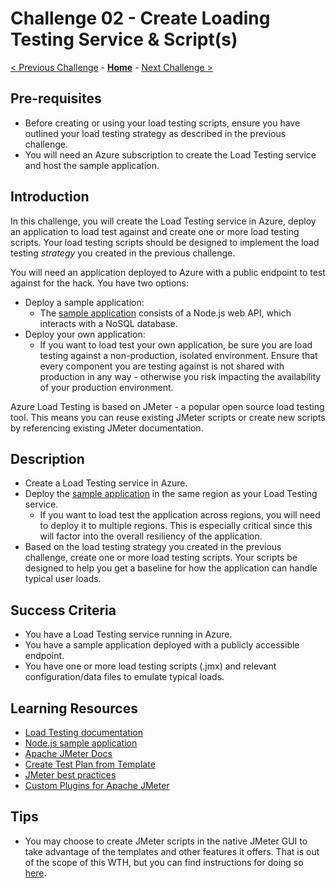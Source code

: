 # Challenge 02 - Create Loading Testing Service & Script(s)

[< Previous Challenge](./Challenge-01.md) - **[Home](../README.md)** - [Next Challenge >](./Challenge-03.md)

## Pre-requisites

- Before creating or using your load testing scripts, ensure you have outlined your load testing strategy as described in the previous challenge.
- You will need an Azure subscription to create the Load Testing service and host the sample application.

## Introduction

In this challenge, you will create the Load Testing service in Azure, deploy an application to load test against and create one or more load testing scripts. Your load testing scripts should be designed to implement the load testing *strategy* you created in the previous challenge. 

You will need an application deployed to Azure with a public endpoint to test against for the hack. You have two options:

- Deploy a sample application:
    - The [sample application](https://github.com/Azure-Samples/nodejs-appsvc-cosmosdb-bottleneck) consists of a Node.js web API, which interacts with a NoSQL database. 
- Deploy your own application:
    - If you want to load test your own application, be sure you are load testing against a non-production, isolated environment. Ensure that every component you are testing against is not shared with production in any way - otherwise you risk impacting the availability of your production environment.

Azure Load Testing is based on JMeter - a popular open source load testing tool. This means you can reuse existing JMeter scripts or create new scripts by referencing existing JMeter documentation.

## Description

- Create a Load Testing service in Azure.
- Deploy the [sample application](https://docs.microsoft.com/en-us/azure/load-testing/tutorial-identify-bottlenecks-azure-portal#deploy-the-sample-app) in the same region as your Load Testing service.
    - If you want to load test the application across regions, you will need to deploy it to multiple regions. This is especially critical since this will factor into the overall resiliency of the application.
- Based on the load testing strategy you created in the previous challenge, create one or more load testing scripts. Your scripts be designed to help you get a baseline for how the application can handle typical user loads.

## Success Criteria

- You have a Load Testing service running in Azure.
- You have a sample application deployed with a publicly accessible endpoint.
- You have one or more load testing scripts (.jmx) and relevant configuration/data files to emulate typical loads.

## Learning Resources

- [Load Testing documentation](https://docs.microsoft.com/en-us/azure/load-testing/)
- [Node.js sample application](https://docs.microsoft.com/en-us/azure/load-testing/tutorial-identify-bottlenecks-azure-portal#deploy-the-sample-app)
- [Apache JMeter Docs](https://jmeter.apache.org/index.html)
- [Create Test Plan from Template](https://jmeter.apache.org/usermanual/get-started.html#template)
- [JMeter best practices](https://jmeter.apache.org/usermanual/best-practices.html)
- [Custom Plugins for Apache JMeter](https://jmeter-plugins.org/)

## Tips
- You may choose to create JMeter scripts in the native JMeter GUI to take advantage of the templates and other features it offers. That is out of the scope of this WTH, but you can find instructions for doing so [here](https://jmeter.apache.org/usermanual/get-started.html#install).
